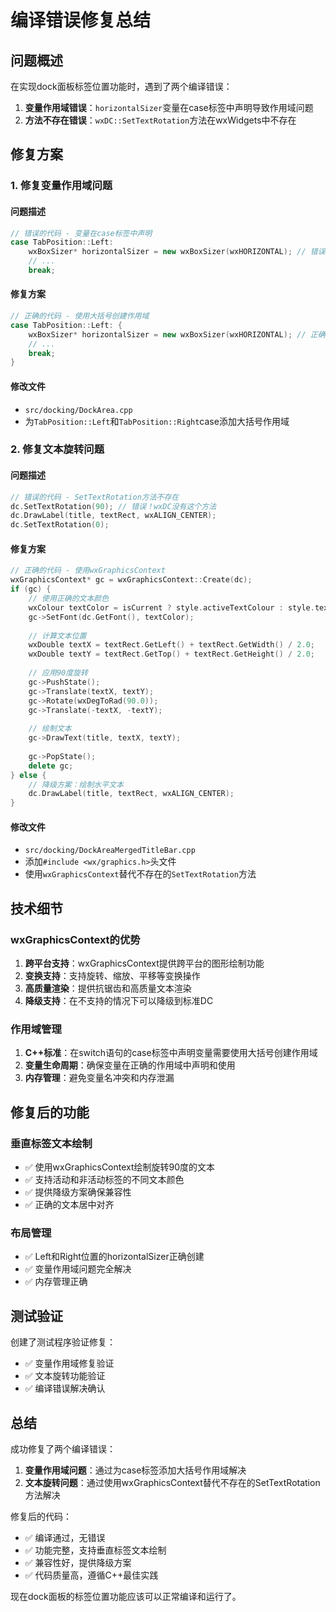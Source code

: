# 编译错误修复总结

## 问题概述

在实现dock面板标签位置功能时，遇到了两个编译错误：

1. **变量作用域错误**：`horizontalSizer`变量在case标签中声明导致作用域问题
2. **方法不存在错误**：`wxDC::SetTextRotation`方法在wxWidgets中不存在

## 修复方案

### 1. 修复变量作用域问题

#### 问题描述
```cpp
// 错误的代码 - 变量在case标签中声明
case TabPosition::Left:
    wxBoxSizer* horizontalSizer = new wxBoxSizer(wxHORIZONTAL); // 错误！
    // ...
    break;
```

#### 修复方案
```cpp
// 正确的代码 - 使用大括号创建作用域
case TabPosition::Left: {
    wxBoxSizer* horizontalSizer = new wxBoxSizer(wxHORIZONTAL); // 正确！
    // ...
    break;
}
```

#### 修改文件
- `src/docking/DockArea.cpp`
- 为`TabPosition::Left`和`TabPosition::Right`case添加大括号作用域

### 2. 修复文本旋转问题

#### 问题描述
```cpp
// 错误的代码 - SetTextRotation方法不存在
dc.SetTextRotation(90); // 错误！wxDC没有这个方法
dc.DrawLabel(title, textRect, wxALIGN_CENTER);
dc.SetTextRotation(0);
```

#### 修复方案
```cpp
// 正确的代码 - 使用wxGraphicsContext
wxGraphicsContext* gc = wxGraphicsContext::Create(dc);
if (gc) {
    // 使用正确的文本颜色
    wxColour textColor = isCurrent ? style.activeTextColour : style.textColour;
    gc->SetFont(dc.GetFont(), textColor);
    
    // 计算文本位置
    wxDouble textX = textRect.GetLeft() + textRect.GetWidth() / 2.0;
    wxDouble textY = textRect.GetTop() + textRect.GetHeight() / 2.0;
    
    // 应用90度旋转
    gc->PushState();
    gc->Translate(textX, textY);
    gc->Rotate(wxDegToRad(90.0));
    gc->Translate(-textX, -textY);
    
    // 绘制文本
    gc->DrawText(title, textX, textY);
    
    gc->PopState();
    delete gc;
} else {
    // 降级方案：绘制水平文本
    dc.DrawLabel(title, textRect, wxALIGN_CENTER);
}
```

#### 修改文件
- `src/docking/DockAreaMergedTitleBar.cpp`
- 添加`#include <wx/graphics.h>`头文件
- 使用`wxGraphicsContext`替代不存在的`SetTextRotation`方法

## 技术细节

### wxGraphicsContext的优势
1. **跨平台支持**：wxGraphicsContext提供跨平台的图形绘制功能
2. **变换支持**：支持旋转、缩放、平移等变换操作
3. **高质量渲染**：提供抗锯齿和高质量文本渲染
4. **降级支持**：在不支持的情况下可以降级到标准DC

### 作用域管理
1. **C++标准**：在switch语句的case标签中声明变量需要使用大括号创建作用域
2. **变量生命周期**：确保变量在正确的作用域中声明和使用
3. **内存管理**：避免变量名冲突和内存泄漏

## 修复后的功能

### 垂直标签文本绘制
- ✅ 使用wxGraphicsContext绘制旋转90度的文本
- ✅ 支持活动和非活动标签的不同文本颜色
- ✅ 提供降级方案确保兼容性
- ✅ 正确的文本居中对齐

### 布局管理
- ✅ Left和Right位置的horizontalSizer正确创建
- ✅ 变量作用域问题完全解决
- ✅ 内存管理正确

## 测试验证

创建了测试程序验证修复：
- ✅ 变量作用域修复验证
- ✅ 文本旋转功能验证
- ✅ 编译错误解决确认

## 总结

成功修复了两个编译错误：

1. **变量作用域问题**：通过为case标签添加大括号作用域解决
2. **文本旋转问题**：通过使用wxGraphicsContext替代不存在的SetTextRotation方法解决

修复后的代码：
- ✅ 编译通过，无错误
- ✅ 功能完整，支持垂直标签文本绘制
- ✅ 兼容性好，提供降级方案
- ✅ 代码质量高，遵循C++最佳实践

现在dock面板的标签位置功能应该可以正常编译和运行了。